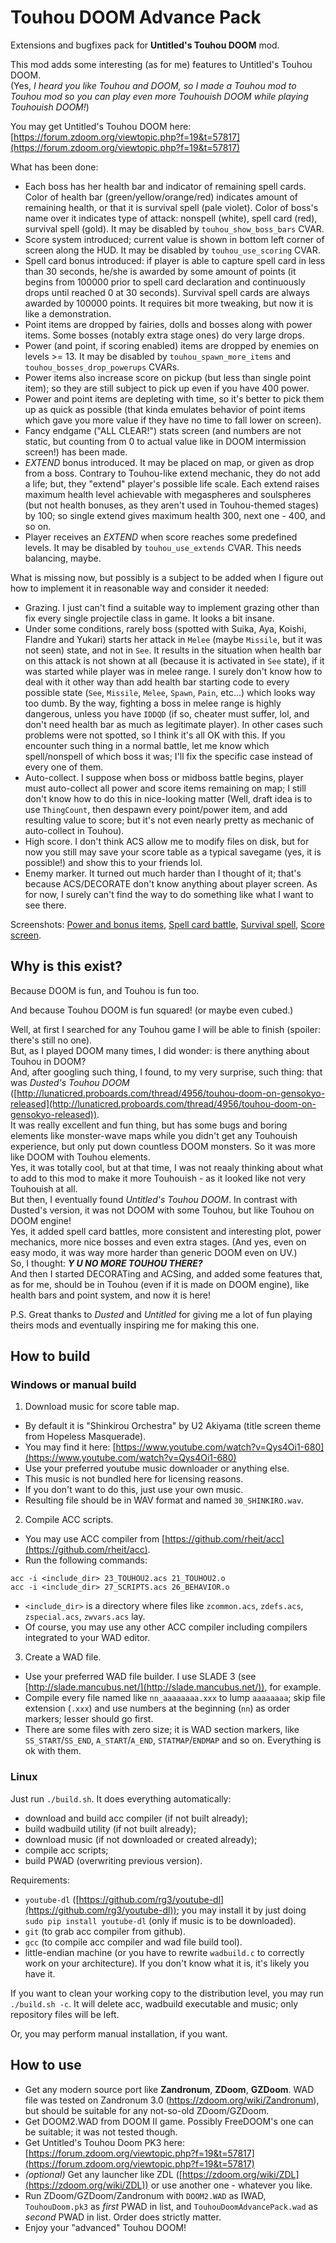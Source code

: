 # Touhou DOOM Advance Pack

Extensions and bugfixes pack for **Untitled's Touhou DOOM** mod.

This mod adds some interesting (as for me) features to Untitled's Touhou DOOM.  
(Yes, *I heard you like Touhou and DOOM, so I made a Touhou mod to Touhou mod so you can play even more Touhouish DOOM while playing Touhouish DOOM!*)

You may get Untitled's Touhou DOOM here: [https://forum.zdoom.org/viewtopic.php?f=19&t=57817](https://forum.zdoom.org/viewtopic.php?f=19&t=57817)

What has been done:
- Each boss has her health bar and indicator of remaining spell cards. Color of health bar (green/yellow/orange/red) indicates amount of remaining health, or that it is survival spell (pale violet). Color of boss's name over it indicates type of attack: nonspell (white), spell card (red), survival spell (gold). It may be disabled by `touhou_show_boss_bars` CVAR.
- Score system introduced; current value is shown in bottom left corner of screen along the HUD. It may be disabled by `touhou_use_scoring` CVAR.
- Spell card bonus introduced: if player is able to capture spell card in less than 30 seconds, he/she is awarded by some amount of points (it begins from 100000 prior to spell card declaration and continuously drops until reached 0 at 30 seconds). Survival spell cards are always awarded by 100000 points. It requires bit more tweaking, but now it is like a demonstration.
- Point items are dropped by fairies, dolls and bosses along with power items. Some bosses (notably extra stage ones) do very large drops.
- Power (and point, if scoring enabled) items are dropped by enemies on levels >= 13. It may be disabled by `touhou_spawn_more_items` and `touhou_bosses_drop_powerups` CVARs.
- Power items also increase score on pickup (but less than single point item); so they are still subject to pick up even if you have 400 power.
- Power and point items are depleting with time, so it's better to pick them up as quick as possible (that kinda emulates behavior of point items which gave you more value if they have no time to fall lower on screen).
- Fancy endgame ("ALL CLEAR!") stats screen (and numbers are not static, but counting from 0 to actual value like in DOOM intermission screen!) has been made.
- *EXTEND* bonus introduced. It may be placed on map, or given as drop from a boss. Contrary to Touhou-like extend mechanic, they do not add a life; but, they "extend" player's possible life scale. Each extend raises maximum health level achievable with megaspheres and soulspheres (but not health bonuses, as they aren't used in Touhou-themed stages) by 100; so single extend gives maximum health 300, next one - 400, and so on.
- Player receives an *EXTEND* when score reaches some predefined levels. It may be disabled by `touhou_use_extends` CVAR. This needs balancing, maybe.

What is missing now, but possibly is a subject to be added when I figure out how to implement it in reasonable way and consider it needed:
- Grazing. I just can't find a suitable way to implement grazing other than fix every single projectile class in game. It looks a bit insane.
- Under some conditions, rarely boss (spotted with Suika, Aya, Koishi, Flandre and Yukari) starts her attack in `Melee` (maybe `Missile`, but it was not seen) state, and not in `See`. It results in the situation when health bar on this attack is not shown at all (because it is activated in `See` state), if it was started while player was in melee range. I surely don't know how to deal with it other way than add health bar starting code to every possible state (`See`, `Missile`, `Melee`, `Spawn`, `Pain`, etc...) which looks way too dumb. By the way, fighting a boss in melee range is highly dangerous, unless you have `IDDQD` (if so, cheater must suffer, lol, and don't need health bar as much as legitimate player). In other cases such problems were not spotted, so I think it's all OK with this. If you encounter such thing in a normal battle, let me know which spell/nonspell of which boss it was; I'll fix the specific case instead of every one of them.
- Auto-collect. I suppose when boss or midboss battle begins, player must auto-collect all power and score items remaining on map; I still don't know how to do this in nice-looking matter (Well, draft idea is to use `ThingCount`, then despawn every point/power item, and add resulting value to score; but it's not even nearly pretty as mechanic of auto-collect in Touhou).
- High score. I don't think ACS allow me to modify files on disk, but for now you still may save your score table as a typical savegame (yes, it is possible!) and show this to your friends lol.
- Enemy marker. It turned out much harder than I thought of it; that's because ACS/DECORATE don't know anything about player screen. As for now, I surely can't find the way to do something like what I want to see there.

Screenshots: [Power and bonus items](https://drive.google.com/open?id=1XLNGhiPnrYkXFIuYhHlQmV8D332sB-5r), [Spell card battle](https://drive.google.com/open?id=1aezcYQYXBZKiMU893w-fxNxUjm3qLRAU), [Survival spell](https://drive.google.com/open?id=1kh70I9q2q2C5NSL-KWCoackQV0GahQkw), [Score screen](https://drive.google.com/open?id=19QdTSPlKm4ecvoTvpvTULunJzd61IbjH).

## Why is this exist?

Because DOOM is fun, and Touhou is fun too.

And because Touhou DOOM is fun squared! (or maybe even cubed.)

Well, at first I searched for any Touhou game I will be able to finish (spoiler: there's still no one).  
But, as I played DOOM many times, I did wonder: is there anything about Touhou in DOOM?  
And, after googling such thing, I found, to my very surprise, such thing: that was *Dusted's Touhou DOOM* ([http://lunaticred.proboards.com/thread/4956/touhou-doom-on-gensokyo-released](http://lunaticred.proboards.com/thread/4956/touhou-doom-on-gensokyo-released)).  
It was really excellent and fun thing, but has some bugs and boring elements like monster-wave maps while you didn't get any Touhouish experience, but only put down countless DOOM monsters. So it was more like DOOM with Touhou elements.  
Yes, it was totally cool, but at that time, I was not reaaly thinking about what to add to this mod to make it more Touhouish - as it looked like not very Touhouish at all.  
But then, I eventually found *Untitled's Touhou DOOM*. In contrast with Dusted's version, it was not DOOM with some Touhou, but like Touhou on DOOM engine!  
Yes, it added spell card battles, more consistent and interesting plot, power mechanics, more nice bosses and even extra stages. (And yes, even on easy modo, it was way more harder than generic DOOM even on UV.)  
So, I thought: *__Y U NO MORE TOUHOU THERE?__*  
And then I started DECORATing and ACSing, and added some features that, as for me, should be in Touhou (even if it is made on DOOM engine), like health bars and point system, and now it is here!

P.S. Great thanks to *Dusted* and *Untitled* for giving me a lot of fun playing theirs mods and eventually inspiring me for making this one.

## How to build

### Windows or manual build

1. Download music for score table map.
* By default it is "Shinkirou Orchestra" by U2 Akiyama (title screen theme from Hopeless Masquerade).  
* You may find it here: [https://www.youtube.com/watch?v=Qys4Oi1-680](https://www.youtube.com/watch?v=Qys4Oi1-680)  
* Use your preferred youtube music downloader or anything else.  
* This music is not bundled here for licensing reasons.  
* If you don't want to do this, just use your own music.  
* Resulting file should be in WAV format and named `30_SHINKIRO.wav`.

2. Compile ACC scripts.
* You may use ACC compiler from [https://github.com/rheit/acc](https://github.com/rheit/acc).
* Run the following commands:
```
acc -i <include_dir> 23_TOUHOU2.acs 21_TOUHOU2.o
acc -i <include_dir> 27_SCRIPTS.acs 26_BEHAVIOR.o
```
* `<include_dir>` is a directory where files like `zcommon.acs`, `zdefs.acs`, `zspecial.acs`, `zwvars.acs` lay.  
* Of course, you may use any other ACC compiler including compilers integrated to your WAD editor.

3. Create a WAD file.
* Use your preferred WAD file builder. I use SLADE 3 (see [http://slade.mancubus.net/](http://slade.mancubus.net/)), for example.
* Compile every file named like `nn_aaaaaaaa.xxx` to lump `aaaaaaaa`; skip file extension (`.xxx`) and use numbers at the beginning (`nn`) as order markers; lesser should go first.
* There are some files with zero size; it is WAD section markers, like `SS_START`/`SS_END`, `A_START`/`A_END`, `STATMAP`/`ENDMAP` and so on. Everything is ok with them.

### Linux

Just run `./build.sh`. It does everything automatically:
* download and build acc compiler (if not built already);
* build wadbuild utility (if not built already);
* download music (if not downloaded or created already);
* compile acc scripts;
* build PWAD (overwriting previous version).

Requirements:
* `youtube-dl` ([https://github.com/rg3/youtube-dl](https://github.com/rg3/youtube-dl)); you may install it by just doing `sudo pip install youtube-dl` (only if music is to be downloaded).
* `git` (to grab acc compiler from github).
* `gcc` (to compile acc compiler and wad file build tool).
* little-endian machine (or you have to rewrite `wadbuild.c` to correctly work on your architecture). If you don't know what it is, it's likely you have it.

If you want to clean your working copy to the distribution level, you may run `./build.sh -c`. It will delete acc, wadbuild executable and music; only repository files will be left.

Or, you may perform manual installation, if you want.

## How to use

* Get any modern source port like **Zandronum**, **ZDoom**, **GZDoom**. WAD file was tested on Zandronum 3.0 (https://zdoom.org/wiki/Zandronum), but should be suitable for any not-so-old ZDoom/GZDoom.
* Get DOOM2.WAD from DOOM II game. Possibly FreeDOOM's one can be suitable; it was not tested though.
* Get Untitled's Touhou Doom PK3 here: [https://forum.zdoom.org/viewtopic.php?f=19&t=57817](https://forum.zdoom.org/viewtopic.php?f=19&t=57817)
* *(optional)* Get any launcher like ZDL ([https://zdoom.org/wiki/ZDL](https://zdoom.org/wiki/ZDL)) or use another one - whatever you like.
* Run ZDoom/GZDoom/Zandronum with `DOOM2.WAD` as IWAD, `TouhouDoom.pk3` as *first* PWAD in list, and `TouhouDoomAdvancePack.wad` as *second* PWAD in list. Order does strictly matter.
* Enjoy your "advanced" Touhou DOOM!
